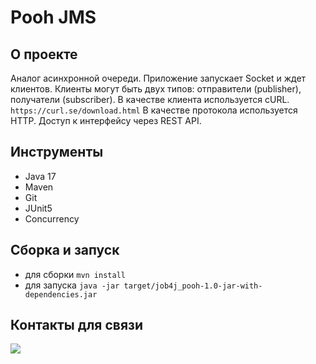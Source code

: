 # Pooh JMS

## О проекте

Аналог асинхронной очереди.
Приложение запускает Socket и ждет клиентов.
Клиенты могут быть двух типов: отправители (publisher), получатели (subscriber).
В качестве клиента используется cURL. `https://curl.se/download.html`
В качестве протокола используется HTTP.
Доступ к интерфейсу через REST API.

## Инструменты
- Java 17
- Maven
- Git
- JUnit5
- Concurrency

## Сборка и запуск<br>
- для сборки `mvn install`
- для запуска `java -jar target/job4j_pooh-1.0-jar-with-dependencies.jar`

## Контакты для связи<br>
<a href="https://t.me/OvercomingJunk" target="blank"><img src="https://img.icons8.com/clouds/50/000000/telegram-app.png"/></a>